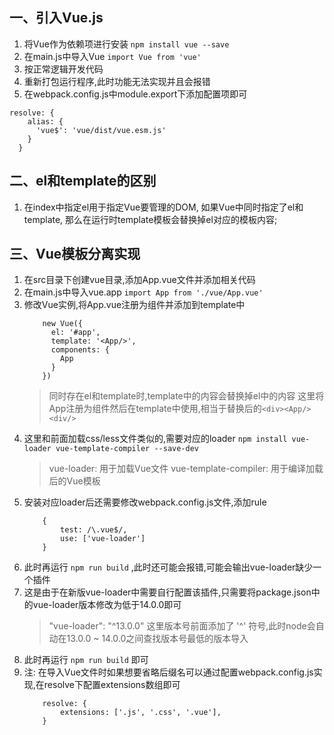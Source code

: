 ## 一、引入Vue.js

1. 将Vue作为依赖项进行安装 `npm install vue --save`
2. 在main.js中导入Vue  `import Vue from 'vue'`
3. 按正常逻辑开发代码
4. 重新打包运行程序,此时功能无法实现并且会报错
5. 在webpack.config.js中module.export下添加配置项即可
```
resolve: {
    alias: {
      'vue$': 'vue/dist/vue.esm.js'
    }
  }
```

## 二、el和template的区别

1. 在index中指定el用于指定Vue要管理的DOM, 如果Vue中同时指定了el和template, 那么在运行时template模板会替换掉el对应的模板内容;

## 三、Vue模板分离实现

1. 在src目录下创建vue目录,添加App.vue文件并添加相关代码
2. 在main.js中导入vue.app `import App from './vue/App.vue'`
3. 修改Vue实例,将App.vue注册为组件并添加到template中
    ```vue
        new Vue({
          el: '#app',
          template: '<App/>',
          components: {
            App
          }
        })
    ```
    > 同时存在el和template时,template中的内容会替换掉el中的内容
    > 这里将App注册为组件然后在template中使用,相当于替换后的`<div><App/><div/>`
4. 这里和前面加载css/less文件类似的,需要对应的loader `npm install vue-loader vue-template-compiler --save-dev`
    > vue-loader: 用于加载Vue文件
    > vue-template-compiler: 用于编译加载后的Vue模板
5. 安装对应loader后还需要修改webpack.config.js文件,添加rule
    ```
        {
            test: /\.vue$/,
            use: ['vue-loader']
        }
    ```
6. 此时再运行 `npm run build` ,此时还可能会报错,可能会输出vue-loader缺少一个插件
7. 这是由于在新版vue-loader中需要自行配置该插件,只需要将package.json中的vue-loader版本修改为低于14.0.0即可
    > "vue-loader": "^13.0.0"  这里版本号前面添加了 '^' 符号,此时node会自动在13.0.0 ~ 14.0.0之间查找版本号最低的版本导入
8. 此时再运行 `npm run build` 即可
9. 注: 在导入Vue文件时如果想要省略后缀名可以通过配置webpack.config.js实现,在resolve下配置extensions数组即可
    ```
        resolve: {
            extensions: ['.js', '.css', '.vue'],
        }
    ``` 